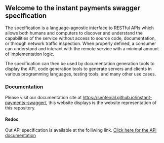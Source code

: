 ## Welcome to the instant payments swagger specification

The specification is a language-agnostic interface to RESTful APIs which allows both humans and computers to discover and understand the capabilities of the service without access to source code, documentation, or through network traffic inspection. When properly defined, a consumer can understand and interact with the remote service with a minimal amount of implementation logic.

The specification can then be used by documentation generation tools to display the API, code generation tools to generate servers and clients in various programming languages, testing tools, and many other use cases.

### Documentation 

Please visit our documentation site at https://sentenial.github.io/instant-payments-swagger/, this website displays is the website representation of this repository.

#### Redoc
Out API specification is available at the folliwing link. [Click here for the API documentation](https://sentenial.github.io/instant-payments-swagger/docs/redoc.html)

